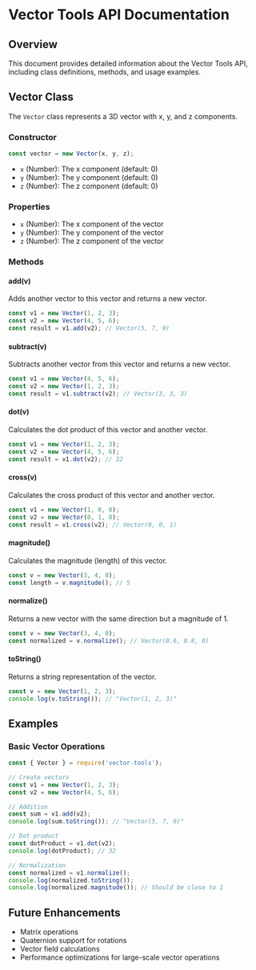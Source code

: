 # Vector Tools API Documentation

## Overview

This document provides detailed information about the Vector Tools API, including class definitions, methods, and usage examples.

## Vector Class

The `Vector` class represents a 3D vector with x, y, and z components.

### Constructor

```javascript
const vector = new Vector(x, y, z);
```

- `x` (Number): The x component (default: 0)
- `y` (Number): The y component (default: 0)
- `z` (Number): The z component (default: 0)

### Properties

- `x` (Number): The x component of the vector
- `y` (Number): The y component of the vector
- `z` (Number): The z component of the vector

### Methods

#### add(v)

Adds another vector to this vector and returns a new vector.

```javascript
const v1 = new Vector(1, 2, 3);
const v2 = new Vector(4, 5, 6);
const result = v1.add(v2); // Vector(5, 7, 9)
```

#### subtract(v)

Subtracts another vector from this vector and returns a new vector.

```javascript
const v1 = new Vector(4, 5, 6);
const v2 = new Vector(1, 2, 3);
const result = v1.subtract(v2); // Vector(3, 3, 3)
```

#### dot(v)

Calculates the dot product of this vector and another vector.

```javascript
const v1 = new Vector(1, 2, 3);
const v2 = new Vector(4, 5, 6);
const result = v1.dot(v2); // 32
```

#### cross(v)

Calculates the cross product of this vector and another vector.

```javascript
const v1 = new Vector(1, 0, 0);
const v2 = new Vector(0, 1, 0);
const result = v1.cross(v2); // Vector(0, 0, 1)
```

#### magnitude()

Calculates the magnitude (length) of this vector.

```javascript
const v = new Vector(3, 4, 0);
const length = v.magnitude(); // 5
```

#### normalize()

Returns a new vector with the same direction but a magnitude of 1.

```javascript
const v = new Vector(3, 4, 0);
const normalized = v.normalize(); // Vector(0.6, 0.8, 0)
```

#### toString()

Returns a string representation of the vector.

```javascript
const v = new Vector(1, 2, 3);
console.log(v.toString()); // "Vector(1, 2, 3)"
```

## Examples

### Basic Vector Operations

```javascript
const { Vector } = require('vector-tools');

// Create vectors
const v1 = new Vector(1, 2, 3);
const v2 = new Vector(4, 5, 6);

// Addition
const sum = v1.add(v2);
console.log(sum.toString()); // "Vector(5, 7, 9)"

// Dot product
const dotProduct = v1.dot(v2);
console.log(dotProduct); // 32

// Normalization
const normalized = v1.normalize();
console.log(normalized.toString());
console.log(normalized.magnitude()); // Should be close to 1
```

## Future Enhancements

- Matrix operations
- Quaternion support for rotations
- Vector field calculations
- Performance optimizations for large-scale vector operations